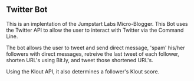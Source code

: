 ## Twitter Bot

This is an implentation of the Jumpstart Labs Micro-Blogger. This Bot uses the Twitter API to allow the user to interact with Twitter via the Command Line. 

The bot allows the user to tweet and send direct message, 'spam' his/her followers with direct messages, retreive the last tweet of each follower, shorten URL's using Bit.ly, and tweet those shortened URL's.

Using the Klout API, it also determines a follower's Klout score. 